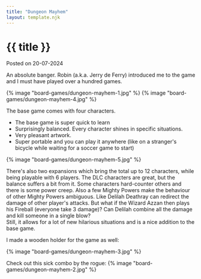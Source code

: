 ```yaml
---
title: "Dungeon Mayhem"
layout: template.njk
---
```


<div class="post-header">
    <h1 class="post-title">{{ title }}</h1>
    <p class="post-metadata">Posted on 20-07-2024</p>
</div>

An absolute banger. Robin (a.k.a. Jerry de Ferry) introduced me to the game and I must have played over a hundred games.

{% image "board-games/dungeon-mayhem-1.jpg" %}
{% image "board-games/dungeon-mayhem-4.jpg" %}

The base game comes with four characters.

- The base game is super quick to learn
- Surprisingly balanced. Every character shines in specific situations.
- Very pleasant artwork.
- Super portable and you can play it anywhere (like on a stranger's bicycle while waiting for a soccer game to start)

{% image "board-games/dungeon-mayhem-5.jpg" %}

There's also two expansions which bring the total up to 12 characters, while being playable with 6 players. The DLC characters are great, but the balance suffers a bit from it.
Some characters hard-counter others and there is some power creep.
Also a few Mighty Powers make the behaviour of other Mighty Powers ambiguous. Like Delilah Deathray can redirect the damage of other player's attacks. But what if the Wizard Azzan then plays his Fireball (everyone take 3 damage)? Can Delilah combine all the damage and kill someone in a single blow?  
Still, it allows for a lot of new hilarious situations and is a nice addition to the base game. 

I made a wooden holder for the game as well:

{% image "board-games/dungeon-mayhem-3.jpg" %}


Check out this sick combo by the rogue:
{% image "board-games/dungeon-mayhem-2.jpg" %}
